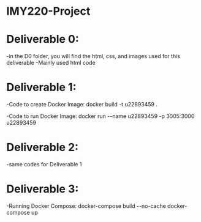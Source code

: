 # IMY220-Project

# Deliverable 0:
-in the D0 folder, you will find the html, css, and images used for this deliverable
-Mainly used html code

# Deliverable 1:
-Code to create Docker Image:
docker build -t u22893459 .

-Code to run Docker Image:
docker run --name u22893459 -p 3005:3000 u22893459

# Deliverable 2:
-same codes for Deliverable 1

# Deliverable 3:
-Running Docker Compose:
docker-compose build --no-cache
docker-compose up
